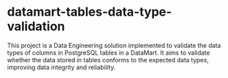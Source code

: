 # datamart-tables-data-type-validation
This project is a Data Engineering solution implemented to validate the data types of columns in PostgreSQL tables in a DataMart. It aims to validate whether the data stored in tables conforms to the expected data types, improving data integrity and reliability.
